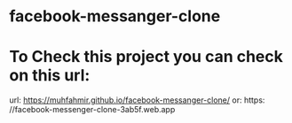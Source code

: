 # facebook-messanger-clone
# To Check this project you can check on this url:
url: https://muhfahmir.github.io/facebook-messanger-clone/ or: https: //facebook-messenger-clone-3ab5f.web.app
